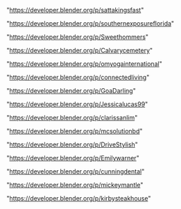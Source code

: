 "https://developer.blender.org/p/sattakingsfast"

"https://developer.blender.org/p/southernexposureflorida"

"https://developer.blender.org/p/Sweethommers"

"https://developer.blender.org/p/Calvarycemetery"

"https://developer.blender.org/p/omyogainternational"

"https://developer.blender.org/p/connectedliving"

"https://developer.blender.org/p/GoaDarling"

"https://developer.blender.org/p/Jessicalucas99"

"https://developer.blender.org/p/clarissanlim"

"https://developer.blender.org/p/mcsolutionbd"

"https://developer.blender.org/p/DriveStylish"

"https://developer.blender.org/p/Emilywarner"

"https://developer.blender.org/p/cunningdental"

"https://developer.blender.org/p/mickeymantle"

"https://developer.blender.org/p/kirbysteakhouse"

